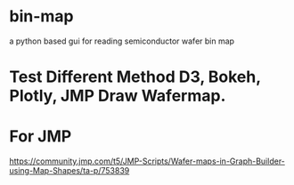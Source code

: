 # bin-map
a python based gui for reading semiconductor wafer bin map

# Test Different Method D3, Bokeh, Plotly, JMP Draw Wafermap. 

# For JMP 
https://community.jmp.com/t5/JMP-Scripts/Wafer-maps-in-Graph-Builder-using-Map-Shapes/ta-p/753839
